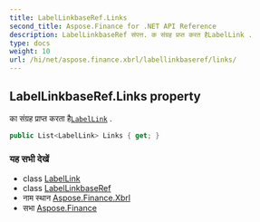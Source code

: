 ```yaml
---
title: LabelLinkbaseRef.Links
second_title: Aspose.Finance for .NET API Reference
description: LabelLinkbaseRef संपत्त. क संग्रह प्रप्त करत हैLabelLink .
type: docs
weight: 10
url: /hi/net/aspose.finance.xbrl/labellinkbaseref/links/
---
```

## LabelLinkbaseRef.Links property

का संग्रह प्राप्त करता है[`LabelLink`](../../labellink/) .

```csharp
public List<LabelLink> Links { get; }
```

### यह सभी देखें

* class [LabelLink](../../labellink/)
* class [LabelLinkbaseRef](../)
* नाम स्थान [Aspose.Finance.Xbrl](../../labellinkbaseref/)
* सभा [Aspose.Finance](../../../)


